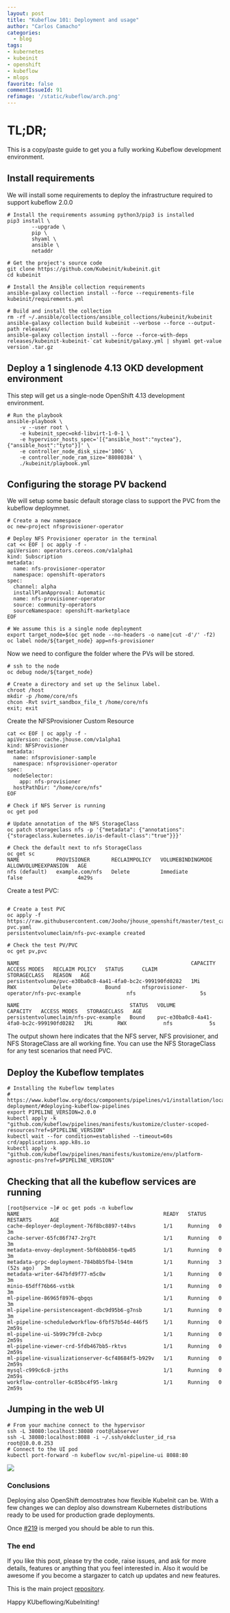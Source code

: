 ```yaml
---
layout: post
title: "Kubeflow 101: Deployment and usage"
author: "Carlos Camacho"
categories:
  - blog
tags:
- kubernetes
- kubeinit
- openshift
- kubeflow
- mlops
favorite: false
commentIssueId: 91
refimage: '/static/kubeflow/arch.png'
---
```


# TL;DR;

This is a copy/paste guide to get you a fully working Kubeflow development environment.

## Install requirements
We will install some requirements to deploy the infrastructure required to support kubeflow 2.0.0

```
# Install the requirements assuming python3/pip3 is installed
pip3 install \
        --upgrade \
        pip \
        shyaml \
        ansible \
        netaddr

# Get the project's source code
git clone https://github.com/Kubeinit/kubeinit.git
cd kubeinit

# Install the Ansible collection requirements
ansible-galaxy collection install --force --requirements-file kubeinit/requirements.yml

# Build and install the collection
rm -rf ~/.ansible/collections/ansible_collections/kubeinit/kubeinit
ansible-galaxy collection build kubeinit --verbose --force --output-path releases/
ansible-galaxy collection install --force --force-with-deps releases/kubeinit-kubeinit-`cat kubeinit/galaxy.yml | shyaml get-value version`.tar.gz
```

## Deploy a 1 singlenode 4.13 OKD development environment

This step will get us a single-node OpenShift 4.13 development environment.

```
# Run the playbook
ansible-playbook \
    -v --user root \
    -e kubeinit_spec=okd-libvirt-1-0-1 \
    -e hypervisor_hosts_spec='[{"ansible_host":"nyctea"},{"ansible_host":"tyto"}]' \
    -e controller_node_disk_size='100G' \
    -e controller_node_ram_size='88080384' \
    ./kubeinit/playbook.yml
```

## Configuring the storage PV backend

We will setup some basic default storage class to support the PVC from the kubeflow deploymnet.

```
# Create a new namespace
oc new-project nfsprovisioner-operator

# Deploy NFS Provisioner operator in the terminal
cat << EOF | oc apply -f -
apiVersion: operators.coreos.com/v1alpha1
kind: Subscription
metadata:
  name: nfs-provisioner-operator
  namespace: openshift-operators
spec:
  channel: alpha
  installPlanApproval: Automatic
  name: nfs-provisioner-operator
  source: community-operators
  sourceNamespace: openshift-marketplace
EOF

# We assume this is a single node deployment
export target_node=$(oc get node --no-headers -o name|cut -d'/' -f2)
oc label node/${target_node} app=nfs-provisioner

```

Now we need to configure the folder where the PVs will be stored.

```
# ssh to the node
oc debug node/${target_node}

# Create a directory and set up the Selinux label.
chroot /host
mkdir -p /home/core/nfs
chcon -Rvt svirt_sandbox_file_t /home/core/nfs
exit; exit

```

Create the NFSProvisioner Custom Resource

```
cat << EOF | oc apply -f -  
apiVersion: cache.jhouse.com/v1alpha1
kind: NFSProvisioner
metadata:
  name: nfsprovisioner-sample
  namespace: nfsprovisioner-operator
spec:
  nodeSelector: 
    app: nfs-provisioner
  hostPathDir: "/home/core/nfs"
EOF

# Check if NFS Server is running
oc get pod

# Update annotation of the NFS StorageClass
oc patch storageclass nfs -p '{"metadata": {"annotations":{"storageclass.kubernetes.io/is-default-class":"true"}}}'

# Check the default next to nfs StorageClass
oc get sc
NAME            PROVISIONER       RECLAIMPOLICY   VOLUMEBINDINGMODE   ALLOWVOLUMEEXPANSION   AGE
nfs (default)   example.com/nfs   Delete          Immediate           false                  4m29s

```

Create a test PVC:

```

# Create a test PVC
oc apply -f https://raw.githubusercontent.com/Jooho/jhouse_openshift/master/test_cases/operator/test/test-pvc.yaml
persistentvolumeclaim/nfs-pvc-example created

# Check the test PV/PVC
oc get pv,pvc

NAME                                                        CAPACITY   ACCESS MODES   RECLAIM POLICY   STATUS      CLAIM                                                 STORAGECLASS   REASON   AGE
persistentvolume/pvc-e30ba0c8-4a41-4fa0-bc2c-999190fd0282   1Mi        RWX            Delete           Bound       nfsprovisioner-operator/nfs-pvc-example               nfs                     5s

NAME                                    STATUS   VOLUME                                     CAPACITY   ACCESS MODES   STORAGECLASS   AGE
persistentvolumeclaim/nfs-pvc-example   Bound    pvc-e30ba0c8-4a41-4fa0-bc2c-999190fd0282   1Mi        RWX            nfs            5s

```
The output shown here indicates that the NFS server, NFS provisioner, and NFS StorageClass are all working fine. You can use the NFS StorageClass for any test scenarios that need PVC.

## Deploy the Kubeflow templates

```   
# Installing the Kubeflow templates
# https://www.kubeflow.org/docs/components/pipelines/v1/installation/localcluster-deployment/#deploying-kubeflow-pipelines
export PIPELINE_VERSION=2.0.0
kubectl apply -k "github.com/kubeflow/pipelines/manifests/kustomize/cluster-scoped-resources?ref=$PIPELINE_VERSION"
kubectl wait --for condition=established --timeout=60s crd/applications.app.k8s.io
kubectl apply -k "github.com/kubeflow/pipelines/manifests/kustomize/env/platform-agnostic-pns?ref=$PIPELINE_VERSION"
```

## Checking that all the kubeflow services are running

```
[root@service ~]# oc get pods -n kubeflow
NAME                                               READY   STATUS    RESTARTS      AGE
cache-deployer-deployment-76f8bc8897-t48vs         1/1     Running   0             3m
cache-server-65fc86f747-2rg7t                      1/1     Running   0             3m
metadata-envoy-deployment-5bf6bbb856-tqw85         1/1     Running   0             3m
metadata-grpc-deployment-784b8b5fb4-l94tm          1/1     Running   3 (52s ago)   3m
metadata-writer-647bfd9f77-m5c8w                   1/1     Running   0             3m
minio-65dff76b66-vstbk                             1/1     Running   0             3m
ml-pipeline-86965f8976-qbgqs                       1/1     Running   0             3m
ml-pipeline-persistenceagent-dbc9d95b6-g7nsb       1/1     Running   0             3m
ml-pipeline-scheduledworkflow-6fbf57b54d-446f5     1/1     Running   0             2m59s
ml-pipeline-ui-5b99c79fc8-2vbcp                    1/1     Running   0             2m59s
ml-pipeline-viewer-crd-5fdb467bb5-rktvs            1/1     Running   0             2m59s
ml-pipeline-visualizationserver-6cf48684f5-b929v   1/1     Running   0             2m59s
mysql-c999c6c8-jzths                               1/1     Running   0             2m59s
workflow-controller-6c85bc4f95-lmkrg               1/1     Running   0             2m59s
```



## Jumping in the web UI
```
# From your machine connect to the hypervisor
ssh -L 38080:localhost:38080 root@labserver
ssh -L 38080:localhost:8088 -i ~/.ssh/okdcluster_id_rsa root@10.0.0.253
# Connect to the UI pod
kubectl port-forward -n kubeflow svc/ml-pipeline-ui 8088:80
```

![](/static/kubeflow/kubeflow_ui.png)

### Conclusions

Deploying also OpenShift demostrates how
flexible KubeInit can be.
With a few changes we can deploy also downstream Kubernetes
distributions ready to be used for production grade deployments.

Once [#219](https://github.com/Kubeinit/kubeinit/pull/219/files)
is merged you should be able to run this.

### The end

If you like this post, please try the code, raise issues, and ask for more details, features or
anything that you feel interested in. Also it would be awesome if you become a stargazer to catch up
updates and new features.

This is the main project [repository](https://github.com/kubeinit/kubeinit).

Happy KUbeflowing/KubeIniting!
